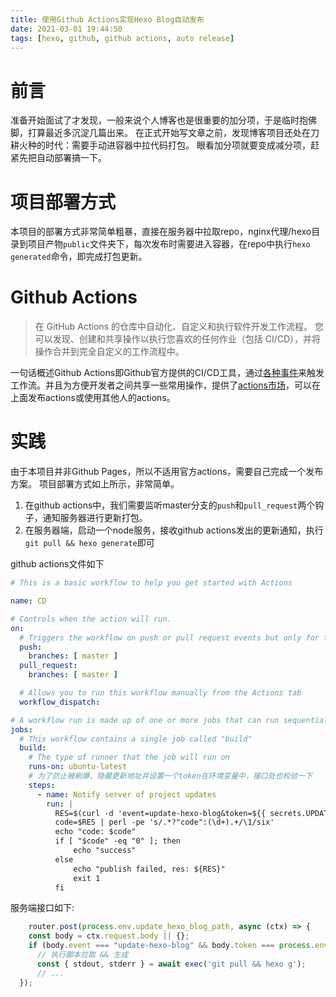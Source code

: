 ```yaml
---
title: 使用Github Actions实现Hexo Blog自动发布
date: 2021-03-01 19:44:50
tags: [hexo, github, github actions, auto release]
---
```

# 前言

准备开始面试了才发现，一般来说个人博客也是很重要的加分项，于是临时抱佛脚，打算最近多沉淀几篇出来。
在正式开始写文章之前，发现博客项目还处在刀耕火种的时代：需要手动进容器中拉代码打包。
眼看加分项就要变成减分项，赶紧先把自动部署搞一下。

# 项目部署方式

本项目的部署方式非常简单粗暴，直接在服务器中拉取repo，nginx代理/hexo目录到项目产物`public`文件夹下，每次发布时需要进入容器，在repo中执行`hexo generated`命令，即完成打包更新。

# Github Actions

> 在 GitHub Actions 的仓库中自动化、自定义和执行软件开发工作流程。 您可以发现、创建和共享操作以执行您喜欢的任何作业（包括 CI/CD），并将操作合并到完全自定义的工作流程中。

一句话概述Github Actions即Github官方提供的CI/CD工具，通过[各种事件](https://docs.github.com/cn/actions/reference/events-that-trigger-workflows)来触发工作流。并且为方便开发者之间共享一些常用操作，提供了[actions市场](https://github.com/marketplace?type=actions)，可以在上面发布actions或使用其他人的actions。

# 实践

由于本项目并非Github Pages，所以不适用官方actions，需要自己完成一个发布方案。
项目部署方式如上所示，非常简单。

1. 在github actions中，我们需要监听master分支的`push`和`pull_request`两个钩子，通知服务器进行更新打包。
2. 在服务器端，启动一个node服务，接收github actions发出的更新通知，执行`git pull && hexo generate`即可

github actions文件如下

```yml
# This is a basic workflow to help you get started with Actions

name: CD

# Controls when the action will run. 
on:
  # Triggers the workflow on push or pull request events but only for the master branch
  push:
    branches: [ master ]
  pull_request:
    branches: [ master ]

  # Allows you to run this workflow manually from the Actions tab
  workflow_dispatch:

# A workflow run is made up of one or more jobs that can run sequentially or in parallel
jobs:
  # This workflow contains a single job called "build"
  build:
    # The type of runner that the job will run on
    runs-on: ubuntu-latest
    # 为了防止被刷爆，隐藏更新地址并设置一个token在环境变量中，接口处也校验一下
    steps:
      - name: Notify server of project updates
        run: |
          RES=$(curl -d 'event=update-hexo-blog&token=${{ secrets.UPDATE_HEXO_BLOG_TOKEN }}' -X POST https://yuanbo.online${{ secrets.UPDATE_HEXO_BLOG_PATH }})
          code=$RES | perl -pe 's/.*?"code":(\d+).+/\1/six'
          echo "code: $code"
          if [ "$code" -eq "0" ]; then
              echo "success"
          else
              echo "publish failed, res: ${RES}"
              exit 1
          fi
```

服务端接口如下:

```javascript
    router.post(process.env.update_hexo_blog_path, async (ctx) => {
    const body = ctx.request.body || {};
    if (body.event === "update-hexo-blog" && body.token === process.env.update_hexo_blog_token) {
      // 执行脚本拉取 && 生成
      const { stdout, stderr } = await exec('git pull && hexo g');
      // ...
  });
```
